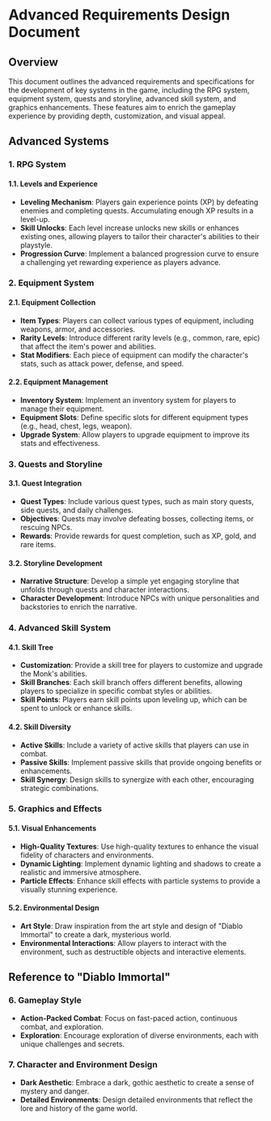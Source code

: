 # Advanced Requirements Design Document

## Overview

This document outlines the advanced requirements and specifications for the development of key systems in the game, including the RPG system, equipment system, quests and storyline, advanced skill system, and graphics enhancements. These features aim to enrich the gameplay experience by providing depth, customization, and visual appeal.

## Advanced Systems

### 1. RPG System

#### 1.1. Levels and Experience
- **Leveling Mechanism**: Players gain experience points (XP) by defeating enemies and completing quests. Accumulating enough XP results in a level-up.
- **Skill Unlocks**: Each level increase unlocks new skills or enhances existing ones, allowing players to tailor their character's abilities to their playstyle.
- **Progression Curve**: Implement a balanced progression curve to ensure a challenging yet rewarding experience as players advance.

### 2. Equipment System

#### 2.1. Equipment Collection
- **Item Types**: Players can collect various types of equipment, including weapons, armor, and accessories.
- **Rarity Levels**: Introduce different rarity levels (e.g., common, rare, epic) that affect the item's power and abilities.
- **Stat Modifiers**: Each piece of equipment can modify the character's stats, such as attack power, defense, and speed.

#### 2.2. Equipment Management
- **Inventory System**: Implement an inventory system for players to manage their equipment.
- **Equipment Slots**: Define specific slots for different equipment types (e.g., head, chest, legs, weapon).
- **Upgrade System**: Allow players to upgrade equipment to improve its stats and effectiveness.

### 3. Quests and Storyline

#### 3.1. Quest Integration
- **Quest Types**: Include various quest types, such as main story quests, side quests, and daily challenges.
- **Objectives**: Quests may involve defeating bosses, collecting items, or rescuing NPCs.
- **Rewards**: Provide rewards for quest completion, such as XP, gold, and rare items.

#### 3.2. Storyline Development
- **Narrative Structure**: Develop a simple yet engaging storyline that unfolds through quests and character interactions.
- **Character Development**: Introduce NPCs with unique personalities and backstories to enrich the narrative.

### 4. Advanced Skill System

#### 4.1. Skill Tree
- **Customization**: Provide a skill tree for players to customize and upgrade the Monk's abilities.
- **Skill Branches**: Each skill branch offers different benefits, allowing players to specialize in specific combat styles or abilities.
- **Skill Points**: Players earn skill points upon leveling up, which can be spent to unlock or enhance skills.

#### 4.2. Skill Diversity
- **Active Skills**: Include a variety of active skills that players can use in combat.
- **Passive Skills**: Implement passive skills that provide ongoing benefits or enhancements.
- **Skill Synergy**: Design skills to synergize with each other, encouraging strategic combinations.

### 5. Graphics and Effects

#### 5.1. Visual Enhancements
- **High-Quality Textures**: Use high-quality textures to enhance the visual fidelity of characters and environments.
- **Dynamic Lighting**: Implement dynamic lighting and shadows to create a realistic and immersive atmosphere.
- **Particle Effects**: Enhance skill effects with particle systems to provide a visually stunning experience.

#### 5.2. Environmental Design
- **Art Style**: Draw inspiration from the art style and design of "Diablo Immortal" to create a dark, mysterious world.
- **Environmental Interactions**: Allow players to interact with the environment, such as destructible objects and interactive elements.

## Reference to "Diablo Immortal"

### 6. Gameplay Style
- **Action-Packed Combat**: Focus on fast-paced action, continuous combat, and exploration.
- **Exploration**: Encourage exploration of diverse environments, each with unique challenges and secrets.

### 7. Character and Environment Design
- **Dark Aesthetic**: Embrace a dark, gothic aesthetic to create a sense of mystery and danger.
- **Detailed Environments**: Design detailed environments that reflect the lore and history of the game world.
